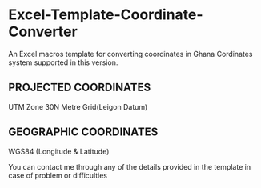 # Excel-Template-Coordinate-Converter
An Excel macros template for converting coordinates in Ghana
Cordinates system supported in this version.

PROJECTED COORDINATES
-------------------------------
UTM Zone 30N
Metre Grid(Leigon Datum)

GEOGRAPHIC COORDINATES
--------------------------------
WGS84 (Longitude & Latitude)


You can contact me through any of the details provided in the template in case of problem or difficulties

